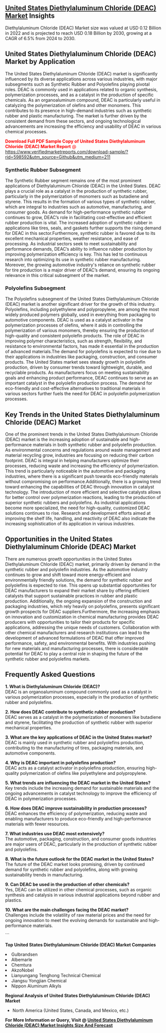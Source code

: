 <h2><a href="https://www.verifiedmarketreports.com/download-sample/?rid=598592&amp;utm_source=Github&amp;utm_medium=211" target="_blank">United States Diethylaluminum Chloride (DEAC) Market</a> Insights</h2><p>Diethylaluminum Chloride (DEAC) Market size was valued at USD 0.12 Billion in 2022 and is projected to reach USD 0.18 Billion by 2030, growing at a CAGR of 6.5% from 2024 to 2030.</p><p><h2>United States Diethylaluminum Chloride (DEAC) Market by Application</h2><p>The United States Diethylaluminum Chloride (DEAC) market is significantly influenced by its diverse applications across various industries, with major subsegments such as Synthetic Rubber and Polyolefins playing pivotal roles. DEAC is commonly used in applications related to organic synthesis, polymerization processes, and as a catalyst in the production of specific chemicals. As an organoaluminum compound, DEAC is particularly useful in catalyzing the polymerization of olefins and other monomers. This contributes to its presence in high-demand industries such as synthetic rubber and plastic manufacturing. The market is further driven by the consistent demand from these sectors, and ongoing technological advancements are increasing the efficiency and usability of DEAC in various chemical processes. <p><span class=""><span style="color: #ff0000;"><strong>Download Full PDF Sample Copy of United States Diethylaluminum Chloride (DEAC) Market Report</strong> @ </span><a href="https://www.verifiedmarketreports.com/download-sample/?rid=598592&amp;utm_source=Github&amp;utm_medium=211" target="_blank">https://www.verifiedmarketreports.com/download-sample/?rid=598592&amp;utm_source=Github&amp;utm_medium=211</a></span></p></p><h3>Synthetic Rubber Subsegment</h3><p>The Synthetic Rubber segment remains one of the most prominent applications of Diethylaluminum Chloride (DEAC) in the United States. DEAC plays a crucial role as a catalyst in the production of synthetic rubber, particularly in the polymerization of monomers such as butadiene and styrene. This results in the formation of various types of synthetic rubber, which are integral to industries such as automotive, manufacturing, and consumer goods. As demand for high-performance synthetic rubber continues to grow, DEAC’s role in facilitating cost-effective and efficient rubber production is vital. The increased adoption of synthetic rubber in applications like tires, seals, and gaskets further supports the rising demand for DEAC in this sector.Furthermore, synthetic rubber is favored due to its excellent mechanical properties, weather resistance, and ease of processing. As industrial sectors seek to meet sustainability and performance demands, DEAC’s ability to influence rubber production by improving polymerization efficiency is key. This has led to continuous research into optimizing its use in synthetic rubber manufacturing. Moreover, the growing automotive industry's reliance on synthetic rubber for tire production is a major driver of DEAC’s demand, ensuring its ongoing relevance in this critical subsegment of the market.</p><h3>Polyolefins Subsegment</h3><p>The Polyolefins subsegment of the United States Diethylaluminum Chloride (DEAC) market is another significant driver for the growth of this industry. Polyolefins, including polyethylene and polypropylene, are among the most widely produced polymers globally, used in everything from packaging to automotive components. DEAC is used as a catalyst activator in the polymerization processes of olefins, where it aids in controlling the polymerization of various monomers, thereby ensuring the production of high-quality and consistent polyolefin products. The role of DEAC in improving polymer characteristics, such as strength, flexibility, and resistance to environmental factors, has made it essential in the production of advanced materials.The demand for polyolefins is expected to rise due to their applications in industries like packaging, construction, and consumer products. The United States market sees steady growth in polyolefin production, driven by consumer trends toward lightweight, durable, and recyclable products. As manufacturers focus on meeting sustainability goals and enhancing product performance, DEAC continues to serve as an important catalyst in the polyolefin production process. The demand for eco-friendly and cost-effective alternatives to traditional materials in various sectors further fuels the need for DEAC in polyolefin polymerization processes.</p><h2>Key Trends in the United States Diethylaluminum Chloride (DEAC) Market</h2><p>One of the prominent trends in the United States Diethylaluminum Chloride (DEAC) market is the increasing adoption of sustainable and high-performance materials in both synthetic rubber and polyolefin production. As environmental concerns and regulations around waste management and material recycling grow, industries are focusing on reducing their carbon footprint. DEAC is integral in helping manufacturers optimize their processes, reducing waste and increasing the efficiency of polymerization. This trend is particularly noticeable in the automotive and packaging industries, where there is a significant push towards eco-friendly materials without compromising on performance.Additionally, there is a growing trend toward enhancing the capabilities of DEAC through innovation in catalyst technology. The introduction of more efficient and selective catalysts allows for better control over polymerization reactions, leading to the production of superior synthetic rubbers and polyolefins. As industrial applications become more specialized, the need for high-quality, customized DEAC solutions continues to rise. Research and development efforts aimed at improving the shelf life, handling, and reactivity of DEAC also indicate the increasing sophistication of its application in various industries.</p><h2>Opportunities in the United States Diethylaluminum Chloride (DEAC) Market</h2><p>There are numerous growth opportunities in the United States Diethylaluminum Chloride (DEAC) market, primarily driven by demand in the synthetic rubber and polyolefin industries. As the automotive industry continues to grow and shift toward more energy-efficient and environmentally friendly solutions, the demand for synthetic rubber and polyolefins is expected to rise. This opens up substantial opportunities for DEAC manufacturers to expand their market share by offering efficient catalysts that support sustainable practices in rubber and plastic production. Additionally, the ongoing expansion of the construction and packaging industries, which rely heavily on polyolefins, presents significant growth prospects for DEAC suppliers.Furthermore, the increasing emphasis on innovation and customization in chemical manufacturing provides DEAC producers with opportunities to tailor their products for specific applications, addressing the unique needs of customers. Collaboration with other chemical manufacturers and research institutions can lead to the development of advanced formulations of DEAC that offer improved performance, safety, and environmental benefits. With industries pushing for new materials and manufacturing processes, there is considerable potential for DEAC to play a central role in shaping the future of the synthetic rubber and polyolefins markets.</p><h2>Frequently Asked Questions</h2><p><strong>1. What is Diethylaluminum Chloride (DEAC)?</strong><br>DEAC is an organoaluminum compound commonly used as a catalyst in various polymerization processes, especially in the production of synthetic rubber and polyolefins.</p><p><strong>2. How does DEAC contribute to synthetic rubber production?</strong><br>DEAC serves as a catalyst in the polymerization of monomers like butadiene and styrene, facilitating the production of synthetic rubber with superior mechanical properties.</p><p><strong>3. What are the key applications of DEAC in the United States market?</strong><br>DEAC is mainly used in synthetic rubber and polyolefins production, contributing to the manufacturing of tires, packaging materials, and automotive components.</p><p><strong>4. Why is DEAC important in polyolefins production?</strong><br>DEAC acts as a catalyst activator in polyolefins production, ensuring high-quality polymerization of olefins like polyethylene and polypropylene.</p><p><strong>5. What trends are influencing the DEAC market in the United States?</strong><br>Key trends include the increasing demand for sustainable materials and the ongoing advancements in catalyst technology to improve the efficiency of DEAC in polymerization processes.</p><p><strong>6. How does DEAC improve sustainability in production processes?</strong><br>DEAC enhances the efficiency of polymerization, reducing waste and enabling manufacturers to produce eco-friendly and high-performance materials with fewer resources.</p><p><strong>7. What industries use DEAC most extensively?</strong><br>The automotive, packaging, construction, and consumer goods industries are major users of DEAC, particularly in the production of synthetic rubber and polyolefins.</p><p><strong>8. What is the future outlook for the DEAC market in the United States?</strong><br>The future of the DEAC market looks promising, driven by continued demand for synthetic rubber and polyolefins, along with growing sustainability trends in manufacturing.</p><p><strong>9. Can DEAC be used in the production of other chemicals?</strong><br>Yes, DEAC can be utilized in other chemical processes, such as organic synthesis and catalysis in various industrial applications beyond rubber and plastics.</p><p><strong>10. What are the main challenges facing the DEAC market?</strong><br>Challenges include the volatility of raw material prices and the need for ongoing innovation to meet the evolving demands for sustainable and high-performance materials.</p>```</p><p><strong>Top United States Diethylaluminum Chloride (DEAC) Market Companies</strong></p><div data-test-id=""><p><li>Gulbrandsen</li><li> Albemarle</li><li> Chemtura</li><li> AkzoNobel</li><li> Lianyungang Tenghong Technical Chemical</li><li> Jiangsu Yongjian Chemical</li><li> Nippon Aluminum Alkyls</li></p><div><strong>Regional Analysis of&nbsp;United States Diethylaluminum Chloride (DEAC) Market</strong></div><ul><li dir="ltr"><p dir="ltr">North America&nbsp;(United States, Canada, and Mexico, etc.)</p></li></ul><p><strong>For More Information or Query, Visit @&nbsp;</strong><strong><a href="https://www.verifiedmarketreports.com/product/diethylaluminum-chloride-deac-market/?utm_source=Github&amp;utm_medium=211" target="_blank">United States Diethylaluminum Chloride (DEAC) Market Insights Size And Forecast</a></strong></p></div>
